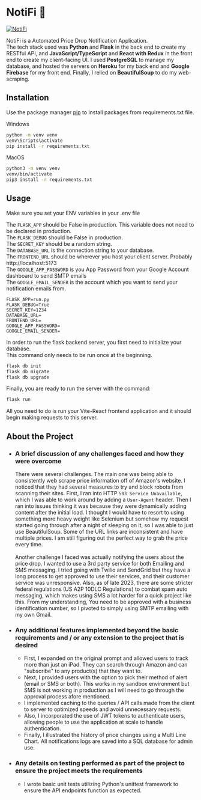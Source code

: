# NotiFi 🔔
[![NotiFi](https://img.shields.io/badge/NotiFi-4287f-blue?style=flat-square)](https://notifi-4276f.web.app/)

NotiFi is a Automated Price Drop Notification Application.\
The tech stack used was **Python** and **Flask** in the back end to create my RESTful API, and **JavaScript/TypeScript** and **React with Redux** in the front end to create my client-facing UI. I used **PostgreSQL** to manage my database, and hosted the servers on **Heroku** for my back end and **Google Firebase** for my front end. Finally, I relied on **BeautifulSoup** to do my web-scraping.

## Installation

Use the package manager [pip](https://pip.pypa.io/en/stable/) to install packages from requirements.txt file.

Windows
```bash
python -m venv venv
venv\Scripts\activate
pip install -r requirements.txt
```
MacOS
```bash
python3 -m venv venv
venv/bin/activate
pip3 install -r requirements.txt
```

## Usage
Make sure you set your ENV variables in your .env file

The `FLASK_APP` should be False in production. This variable does not need to be declared in production.\
The `FLASK_DEBUG` should be False in production.\
The `SECRET_KEY` should be a random string.\
The `DATABASE_URL` is the connection string to your database.\
The `FRONTEND_URL` should be wherever you host your client server. Probably http://localhost:5173\
The `GOOGLE_APP_PASSWORD` is you App Password from your Google Account dashboard to send SMTP emails\
The `GOOGLE_EMAIL_SENDER` is the account which you want to send your notification emails from.

```.env
FLASK_APP=run.py
FLASK_DEBUG=True
SECRET_KEY=1234
DATABASE_URL=
FRONTEND_URL=
GOOGLE_APP_PASSWORD=
GOOGLE_EMAIL_SENDER=
```
In order to run the flask backend server, you first need to initialize your database.\
This command only needs to be run once at the beginning.
```bash
flask db init
flask db migrate
flask db upgrade
```

Finally, you are ready to run the server with the command:

```bash
flask run
```

All you need to do is run your Vite-React frontend application and it should begin making requests to this server.

## About the Project

- ### A brief discussion of any challenges faced and how they were overcome
    There were several challenges. The main one was being able to consistently web scrape price information off of Amazon's website. I noticed that they had several measures to try and block robots from scanning their sites. First, I ran into HTTP `503 Service Unavailable`, which I was able to work around by adding a `User-Agent` header. Then I ran into issues thinking it was because they were dynamically adding content after the initial load. I thought I would have to resort to using something more heavy weight like Selenium but somehow my request started going through after a night of sleeping on it, so I was able to just use BeautifulSoup. Some of the URL links are inconsistent and have multiple prices. I am still figuring out the perfect way to grab the price every time.\
\
Another challenge I faced was actually notifying the users about the price drop. I wanted to use a 3rd party service for both Emailing and SMS messaging. I tried going with Twilio and SendGrid but they have a long process to get approved to use their services, and their customer service was unresponsive. Also, as of late 2023, there are some stricter federal regulations (US A2P 10DLC Regulations) to combat spam auto messaging, which makes using SMS a lot harder for a quick project like this. From my understanding, You need to be approved with a business identification number, so I pivoted to simply using SMTP emailing with my own Gmail.

- ### Any additional features implemented beyond the basic requirements and / or any extension to the project that is desired
    - First, I expanded on the original prompt and allowed users to track more than just an iPad. They can search through Amazon and can "subscribe" to any product(s) that they want to.
    - Next, I provided users with the option to pick their method of alert (email or SMS or both). This works in my sandbox environment but SMS is not working in production as I will need to go through the approval process afore mentioned.
    - I implemented caching to the queries / API calls made from the client to server to optimized speeds and avoid unnecessary requests.
    - Also, I incorporated the use of JWT tokens to authenticate users, allowing people to use the application at scale to handle authentication. 
    - Finally, I illustrated the history of price changes using a Multi Line Chart. All notifications logs are saved into a SQL database for admin use. 

- ### Any details on testing performed as part of the project to ensure the project meets the requirements
    - I wrote basic unit tests utilizing Python's unittest framework to ensure the API endpoints function as expected.